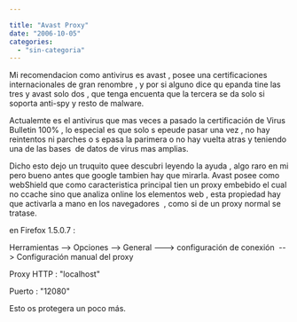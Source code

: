 ```yaml
---

title: "Avast Proxy"
date: "2006-10-05"
categories: 
  - "sin-categoria"
---
```


Mi recomendacion como antivirus es avast , posee una certificaciones internacionales de gran renombre , y por si alguno dice qu epanda tine las tres y avast solo dos , que tenga encuenta que la tercera se da solo si soporta anti-spy y resto de malware.

Actualemte es el antivirus que mas veces a pasado la certificación de Virus Bulletin 100% , lo especial es que solo s epeude pasar una vez , no hay reintentos ni parches o s epasa la parimera o no hay vuelta atras y teniendo una de las bases  de datos de virus mas amplias.

Dicho esto dejo un truquito quee descubri leyendo la ayuda , algo raro en mi pero bueno antes que google tambien hay que mirarla. Avast posee como webShield que como caracteristica principal tien un proxy embebido el cual no ccache sino que analiza online los elementos web , esta propiedad hay que activarla a mano en los navegadores  , como si de un proxy normal se tratase.

en Firefox 1.5.0.7 :

Herramientas --> Opciones --> General ---> configuración de conexión  --> Configuración manual del proxy

Proxy HTTP : "localhost"

Puerto : "12080"

Esto os protegera un poco más.
